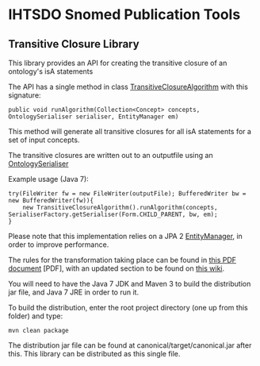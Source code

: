 IHTSDO Snomed Publication Tools
===============================

Transitive Closure Library
--------------------------

This library provides an API for creating the transitive closure of an ontology's isA statements

The API has a single method in class [TransitiveClosureAlgorithm](src/main/java/com/ihtsdo/snomed/service/TransitiveClosureAlgorithmm.java) with this signature:

    public void runAlgorithm(Collection<Concept> concepts, OntologySerialiser serialiser, EntityManager em)

This method will generate all transitive closures for all isA statements for a set of input concepts. 

The transitive closures are written out to an outputfile using an [OntologySerialiser](/importexport/src/main/java/com/ihtsdo/snomed/service/serialiser/OntologySerialiser.java)

Example usage (Java 7):

    try(FileWriter fw = new FileWriter(outputFile); BufferedWriter bw = new BufferedWriter(fw)){
        new TransitiveClosureAlgorithm().runAlgorithm(concepts, SerialiserFactory.getSerialiser(Form.CHILD_PARENT, bw, em);
    }

Please note that this implementation relies on a JPA 2 [EntityManager](http://docs.oracle.com/javaee/6/api/javax/persistence/EntityManager.html), in order to improve performance.

The rules for the transformation taking place can be found in [this PDF document](https://github.com/sparkling/snomed-publish/blob/master/doc/doc1_CanonicalTableGuide_Current-en-US_INT_20130131.pdf?raw=true) [PDF], with an updated section to be found on [this wiki](https://sites.google.com/a/ihtsdo.org/snomed-publish/canonical/algorithm).

You will need to have the Java 7 JDK and Maven 3 to build the distribution jar file, and Java 7 JRE in order to run it.

To build the distribution, enter the root project directory (one up from this folder) and type:

    mvn clean package
    
The distribution jar file can be found at canonical/target/canonical.jar after this. This library can be distributed as this single file.
